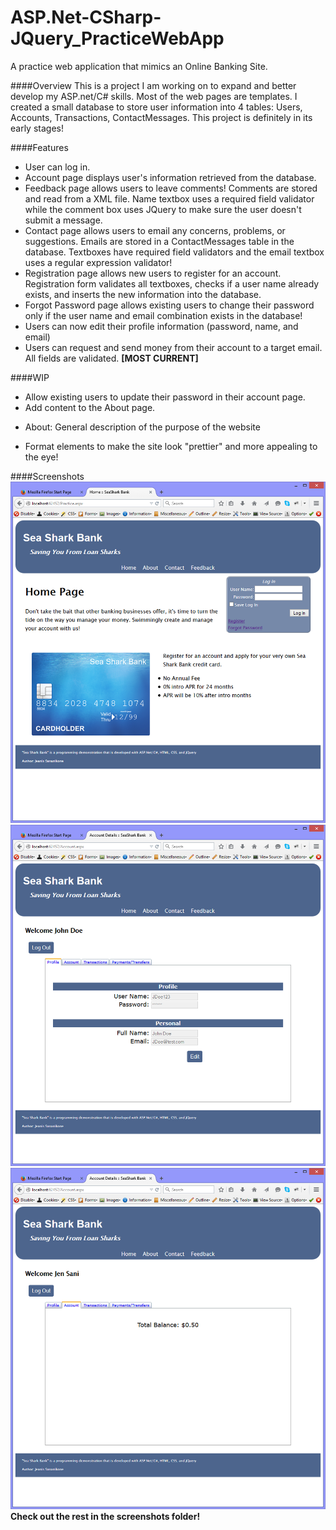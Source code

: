 # ASP.Net-CSharp-JQuery_PracticeWebApp
A practice web application that mimics an Online Banking Site.

####Overview
This is a project I am working on to expand and better develop my ASP.net/C# skills. Most of the web pages are templates. I created a small
 database to store user information into 4 tables: Users, Accounts, Transactions, ContactMessages. This project is 
 definitely in its early stages! 

####Features
* User can log in.
* Account page displays user's information retrieved from the database.
* Feedback page allows users to leave comments! Comments are stored and read from a XML file. Name textbox uses a required field validator while the comment box uses JQuery to make sure the user doesn't submit a message.
* Contact page allows users to email any concerns, problems, or suggestions. Emails are stored in a ContactMessages table in the database. Textboxes have required field validators and the email textbox uses a regular expression validator!
* Registration page allows new users to register for an account. Registration form validates all textboxes, checks if a user name already exists, and inserts the new information into the database. 
* Forgot Password page allows existing users to change their password only if the user name and email combination exists in the database!
* Users can now edit their profile information (password, name, and email)
* Users can request and send money from their account to a target email. All fields are validated. **[MOST CURRENT]**
 
####WIP
 * Allow existing users to update their password in their account page.
 * Add content to the About page.
  - About: General description of the purpose of the website
* Format elements to make the site look "prettier" and more appealing to the eye!
  
####Screenshots
![alt tag](https://raw.githubusercontent.com/Jen135790/ASP.Net-CSharp-JQuery_PracticeWebApp/master/screenshots/PracticeWebApp_Home.PNG)
![alt tag](https://github.com/Jen135790/ASP.Net-CSharp-JQuery_PracticeWebApp/blob/master/screenshots/PracticeWebApp_Account.PNG?raw=true)
![alt tag](https://raw.githubusercontent.com/Jen135790/ASP.Net-CSharp-JQuery_PracticeWebApp/master/screenshots/PracticeWebApp_AccountDetails.PNG)
**Check out the rest in the screenshots folder!**

